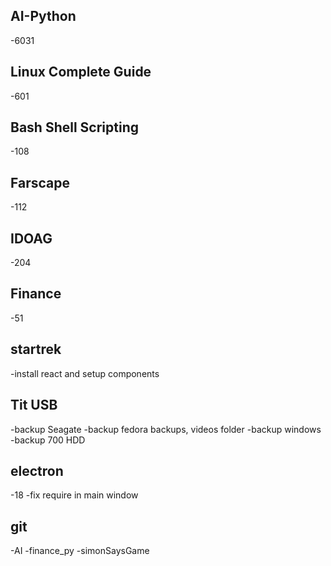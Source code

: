 ## AI-Python
 -6031

## Linux Complete Guide
 -601

## Bash Shell Scripting
 -108

## Farscape
 -112

## IDOAG
 -204

## Finance
 -51

## startrek
 -install react and setup components

## Tit USB
 -backup Seagate
 -backup fedora backups, videos folder
 -backup windows
 -backup 700 HDD

## electron
 -18
 -fix require in main window

## git
 -AI
 -finance_py
 -simonSaysGame

